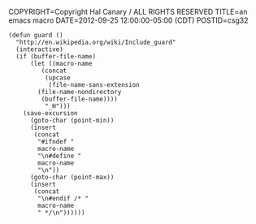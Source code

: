 COPYRIGHT=Copyright Hal Canary / ALL RIGHTS RESERVED
TITLE=an emacs macro
DATE=2012-09-25 12:00:00-05:00 (CDT)
POSTID=csg32

```Emacs Lisp
(defun guard ()
  "http://en.wikipedia.org/wiki/Include_guard"
  (interactive)
  (if (buffer-file-name)
      (let ((macro-name
	     (concat
	      (upcase
	       (file-name-sans-extension
		(file-name-nondirectory
		 (buffer-file-name))))
	      "_H")))
	(save-excursion
	  (goto-char (point-min))
	  (insert
	   (concat
	    "#ifndef "
	    macro-name
	    "\n#define "
	    macro-name
	    "\n"))
	  (goto-char (point-max))
	  (insert
	   (concat
	    "\n#endif /* "
	    macro-name
	    " */\n"))))))
```
